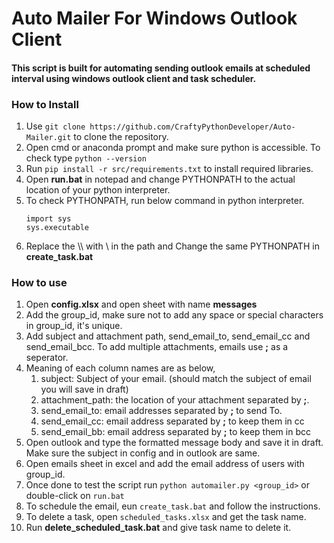 # Auto Mailer For Windows Outlook Client
#### This script is built for automating sending outlook emails at scheduled interval using windows outlook client and task scheduler.

### How to Install
1. Use `git clone https://github.com/CraftyPythonDeveloper/Auto-Mailer.git` to clone the repository.
2. Open cmd or anaconda prompt and make sure python is accessible. To check type `python --version`
3. Run `pip install -r src/requirements.txt` to install required libraries.
4. Open **run.bat** in notepad and change PYTHONPATH to the actual location of your python interpreter.
5. To check PYTHONPATH, run below command in python interpreter.
   ````
   import sys
   sys.executable
   ````
6. Replace the \\\ with \ in the path and Change the same PYTHONPATH in **create_task.bat**

### How to use
1. Open **config.xlsx** and open sheet with name **messages**  
2. Add the group_id, make sure not to add any space or special characters in group_id, it's unique.
3. Add subject and attachment path, send_email_to, send_email_cc and send_email_bcc. To add multiple attachments, emails use **;** as a seperator.
4. Meaning of each column names are as below,
   1. subject: Subject of your email. (should match the subject of email you will save in draft)
   2. attachment_path: the location of your attachment separated by **;**.
   3. send_email_to: email addresses separated by **;** to send To.
   4. send_email_cc: email address separated by **;** to keep them in cc
   5. send_email_bb: email address separated by **;** to keep them in bcc
5. Open outlook and type the formatted message body and save it in draft. Make sure the subject in config and in outlook are same.
6. Open emails sheet in excel and add the email address of users with group_id.
7. Once done to test the script run `python automailer.py <group_id>` or double-click on `run.bat`
8. To schedule the email, eun `create_task.bat` and follow the instructions.
9. To delete a task, open `scheduled_tasks.xlsx` and get the task name.
10. Run **delete_scheduled_task.bat** and give task name to delete it.